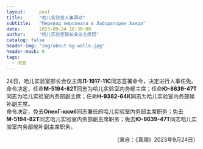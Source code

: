 ```yaml
---
layout:     post
title:      "哈儿实验室人事调动"
subtitle:   "Перевод персонала в Лаборатории Хаера"
date:       2023-09-24 18:30:00
author:     "哈儿实验室部长会议主席团"
catalog: false
header-img: "img/about-bg-walle.jpg"
header-mask: 0
tags:
  - 消息
---
```


24日，哈儿实验室部长会议主席**Л-1917-11С**同志签署命令，决定进行人事任免。  
命令决定，任命**М-5194-82Т**同志为哈儿实验室内务部主席；任命**Ю-8639-47Т**同志为哈儿实验室内务部副主席；任命**Н-9382-64К**同志为哈儿实验室内务部候补副主席。  
命令决定，免去**ОпенГ-ккмб**同志兼任的哈儿实验室内务部主席职务；免去**М-5194-82Т**同志哈儿实验室内务部副主席职务；免去**Ю-8639-47Т**同志哈儿实验室内务部候补副主席职务。
<div style="text-align: right">（来自：《真理》2023年9月24日）</div>